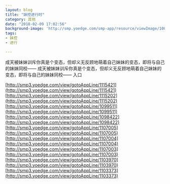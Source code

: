 ```yaml
---
layout: blog
title: "妹控进行时"
category: 其他
date: "2018-02-09 17:02:56"
background-image: 'http://smp.yoedge.com/smp-app/resource/viewImage/1001658appline.png'
tags:
- 妹控
- 进行

---
```

成天被妹妹训斥你真是个变态，但却义无反顾地萌着自己妹妹的变态，即将与自己的妹妹同校——
成天被妹妹训斥你真是个变态，但却义无反顾地萌着自己妹妹的变态，即将与自己的妹妹同校——
入口

[http://smp3.yoedge.com/view/gotoAppLine/1115421](http://smp3.yoedge.com/view/gotoAppLine/1115421)
[http://smp3.yoedge.com/view/gotoAppLine/1115202](http://smp3.yoedge.com/view/gotoAppLine/1115202)
[http://smp3.yoedge.com/view/gotoAppLine/1099511](http://smp3.yoedge.com/view/gotoAppLine/1099511)
[http://smp3.yoedge.com/view/gotoAppLine/1098422](http://smp3.yoedge.com/view/gotoAppLine/1098422)
[http://smp3.yoedge.com/view/gotoAppLine/1107005](http://smp3.yoedge.com/view/gotoAppLine/1107005)
[http://smp3.yoedge.com/view/gotoAppLine/1107004](http://smp3.yoedge.com/view/gotoAppLine/1107004)
[http://smp3.yoedge.com/view/gotoAppLine/1107003](http://smp3.yoedge.com/view/gotoAppLine/1107003)
[http://smp3.yoedge.com/view/gotoAppLine/1103970](http://smp3.yoedge.com/view/gotoAppLine/1103970)
[http://smp3.yoedge.com/view/gotoAppLine/1103373](http://smp3.yoedge.com/view/gotoAppLine/1103373)

        
